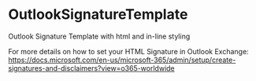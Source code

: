 # OutlookSignatureTemplate

Outlook Signature Template with html and in-line styling

For more details on how to set your HTML Signature in Outlook Exchange: https://docs.microsoft.com/en-us/microsoft-365/admin/setup/create-signatures-and-disclaimers?view=o365-worldwide
